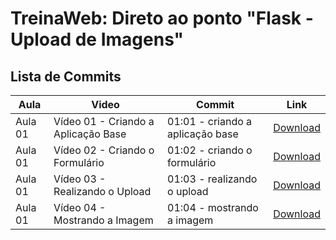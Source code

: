 # TreinaWeb: Direto ao ponto "Flask - Upload de Imagens"

## Lista de Commits

| Aula    | Video                               | Commit                           | Link                                                                                                                         |
| ------- | ----------------------------------- | -------------------------------- | ---------------------------------------------------------------------------------------------------------------------------- |
| Aula 01 | Vídeo 01 - Criando a Aplicação Base | 01:01 - criando a aplicação base | [Download](https://github.com/treinaweb/treinaweb-flask-upload-imagens/archive/1dbb911e580bd0f0cb2edabc7fd8229a99a731d6.zip) |
| Aula 01 | Vídeo 02 - Criando o Formulário     | 01:02 - criando o formulário     | [Download](https://github.com/treinaweb/treinaweb-flask-upload-imagens/archive/84b305e4c3dd662ae16328640f1b77bbe411c7f1.zip) |
| Aula 01 | Vídeo 03 - Realizando o Upload      | 01:03 - realizando o upload      | [Download](https://github.com/treinaweb/treinaweb-flask-upload-imagens/archive/70bea4171c5bd3fb8f3218727d8a460defd9d8a3.zip) |
| Aula 01 | Vídeo 04 - Mostrando a Imagem       | 01:04 - mostrando a imagem       | [Download](https://github.com/treinaweb/treinaweb-flask-upload-imagens/archive/b7952a67c5a9cf879e7467ea7ca015f829ee0cb0.zip) |
